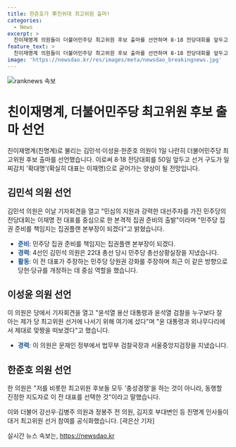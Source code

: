 ```yaml
---
title: 한준호가 李친위대 최고위원 출마!
categories:
  - News
excerpt: >
  친이재명계 의원들이 더불어민주당 최고위원 후보 출마를 선언하며 8·18 전당대회를 앞두고 선거 구도가 이재명을 중심으로 굳어지고 있다. 김민석 의원은 민심과 강력한 대선주자를 고려한 더불어민주당의 진짜 집권 준비에 중심적 역할을 맡을 것이라고 강조했다. 이와 함께 이 의원과 한 의원 또한 이재명을 선택한 진정한 지도자로서 함께 할 것임을 선언했다. 친이재명계 인사들의 최고위원 후보 출마로 선거가 활기를 띠고 있다. (150자)
feature_text: >
  친이재명계 의원들이 더불어민주당 최고위원 후보 출마를 선언하며 8·18 전당대회를 앞두고 선거 구도가 이재명을 중심으로 굳어지고 있다. 김민석 의원은 민심과 강력한 대선주자를 고려한 더불어민주당의 진짜 집권 준비에 중심적 역할을 맡을 것이라고 강조했다. 이와 함께 이 의원과 한 의원 또한 이재명을 선택한 진정한 지도자로서 함께 할 것임을 선언했다. 친이재명계 인사들의 최고위원 후보 출마로 선거가 활기를 띠고 있다. (150자)
image: 'https://newsdao.kr/res/images/meta/newsdao_breakingnews.jpg'
---
```


<p><img src="https://newsdao.kr/res/images/meta/newsdao_breakingnews.jpg" alt="ranknews 속보" /></p>

<h1>친이재명계, 더불어민주당 최고위원 후보 출마 선언</h1>

<p data-ke-size="size16">친이재명계(친명계)로 불리는 김민석·이성윤·한준호 의원이 1일 나란히 더불어민주당 최고위원 후보 출마를 선언했습니다. 이로써 8·18 전당대회를 50일 앞두고 선거 구도가 일찌감치 '확대명'(확실히 대표는 이재명)으로 굳어가는 양상이 될 전망입니다.</p>

<h2 data-ke-size="size26">김민석 의원 선언</h2>

<p data-ke-size="size16">김민석 의원은 이날 기자회견을 열고 "민심의 지원과 강력한 대선주자를 가진 민주당의 전당대회는 이재명 전 대표를 중심으로 한 본격적 집권 준비의 출발"이라며 "민주당 집권 준비를 책임지는 집권플랜 본부장이 되겠다"고 밝혔습니다.</p>

<ul>
<li><b><span style="color: #1a5490;">준비</span></b>: 민주당 집권 준비를 책임지는 집권플랜 본부장이 되겠다.</li>
<li><b><span style="color: #1a5490;">경력</span></b>: 4선인 김민석 의원은 22대 총선 당시 민주당 총선상황실장을 지냈습니다.</li>
<li><b><span style="color: #1a5490;">활동</span></b>: 이 전 대표가 주장하는 민주당 당원권 강화를 주장하며 최근 이 같은 방향으로 당헌·당규를 개정하는 데 중심 역할을 했습니다.</li>
</ul>

<h2 data-ke-size="size26">이성윤 의원 선언</h2>

<p data-ke-size="size16">이 의원은 당에서 기자회견을 열고 "윤석열 용산 대통령과 윤석열 검찰을 누구보다 잘 아는 제가 당 최고위원 선거에 나서기 위해 여기에 섰다"며 "윤 대통령과 외나무다리에서 제대로 맞짱을 떠보겠다"고 했습니다.</p>

<ul>
<li><b><span style="color: #1a5490;">경력</span></b>: 이 의원은 문재인 정부에서 법무부 검찰국장과 서울중앙지검장을 지냈습니다.</li>
</ul>

<h2 data-ke-size="size26">한준호 의원 선언</h2>

<p data-ke-size="size16">한 의원은 "저를 비롯한 최고위원 후보들 모두 '충성경쟁'을 하는 것이 아니라, 동행할 진정한 지도자로 이 전 대표를 선택한 것"이라고 말했습니다.</p>

<p data-ke-size="size16">이와 더불어 강선우·김병주 의원과 정봉주 전 의원, 김지호 부대변인 등 친명계 인사들이 대거 최고위원 선거 참여를 공식화했습니다. [곽은산 기자]</p>
실시간 뉴스 속보는, <a href="https://newsdao.kr" rel="dofollow">https://newsdao.kr</a>


